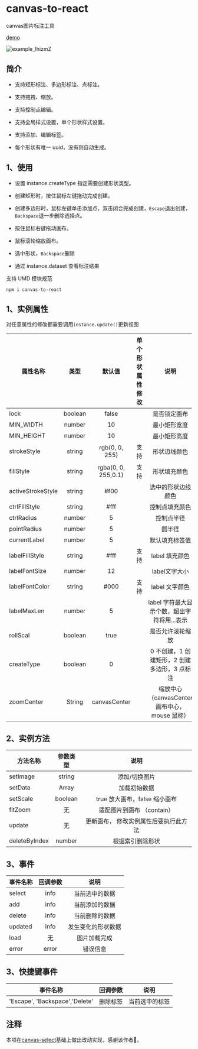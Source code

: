 # canvas-to-react

canvas图片标注工具  

<!-- [demo](https://codesandbox.io/s/throbbing-dust-tyn5wk?file=/index.html) | [效果](https://tyn5wk.csb.app/) -->
[demo](https://codesandbox.io/s/boring-banach-tfpz34?file=/index.html) 

![example_lhizmZ](https://cdn.jsdelivr.net/gh/NeverStop1024/images-store@main/blog/example_lhizmZ.png)

## 简介

- 支持矩形标注、多边形标注、点标注。

- 支持拖拽、缩放。

- 支持控制点编辑。

- 支持全局样式设置，单个形状样式设置。

- 支持添加、编辑标签。

- 每个形状有唯一 uuid，没有则自动生成。

## 1、使用

- 设置 instance.createType 指定需要创建形状类型。

- 创建矩形时，按住鼠标左键拖动完成创建。

- 创建多边形时，鼠标左键单击添加点，双击闭合完成创建，`Escape`退出创建，`Backspace`退一步删除选择点。

- 按住鼠标右键拖动画布。

- 鼠标滚轮缩放画布。

- 选中形状，`Backspace`删除

- 通过 instance.dataset 查看标注结果

支持 UMD 模块规范

```
npm i canvas-to-react
```

## 1、实例属性

对任意属性的修改都需要调用`instance.update()`更新视图

| 属性名称          |   类型    |         默认值         | 单个形状属性修改 |     说明     |
| ----------------- |:-------:|:-------------------:| :--------------: |:----------:|
| lock              | boolean |        false        |                  |   是否锁定画布   |
| MIN_WIDTH         | number  |         10          |                  |   最小矩形宽度   |
| MIN_HEIGHT        | number  |         10          |                  |   最小矩形高度   |
| strokeStyle       | string  |   rgb(0, 0, 255)    |       支持       |   形状边线颜色   |
| fillStyle         | string  | rgba(0, 0, 255,0.1) |       支持       |   形状填充颜色   |
| activeStrokeStyle | string  |        #f00         |                  | 选中的形状边线颜色  |
| ctrlFillStyle     | string  |        #fff         |                  |  控制点填充颜色   |
| ctrlRadius        | number  |          5          |                  |   控制点半径    |
| pointRadius        | number  |          5          |                  |    圆半径     |
| currentLabel        | number  |          5          |                  |    默认填充标签值     |
| labelFillStyle    | string  |        #fff         |       支持       | label 填充颜色 |
| labelFontSize        | number  |          12          |                  | label文字大小  |
| labelFontColor    | string  |        #000         |       支持       | label 文字颜色 |
| labelMaxLen       | number  |          5          |                  |    label 字符最大显示个数，超出字符将用...表示    |
| rollScal          | boolean | true  |                  |             是否允许滚轮缩放             |
| createType        | boolean |   0   |                  |    0 不创建，1 创建矩形，2 创建多边形，3 点标注    |
| zoomCenter          | String  | canvasCenter  |                  | 缩放中心（canvasCenter 画布中心，mouse 鼠标） |

## 2、实例方法

| 方法名称      | 参数类型 |                 说明                  |
| ------------- | :------: | :-----------------------------------: |
| setImage      |  string  |             添加/切换图片             |
| setData       |  Array   |             加载初始数据              |
| setScale      | boolean  |     true 放大画布，false 缩小画布     |
| fitZoom       |    无    |      适配图片到画布 （contain）       |
| update        |    无    | 更新画布， 修改实例属性后要执行此方法 |
| deleteByIndex |  number  |           根据索引删除形状            |

## 3、事件

| 事件名称 | 回调参数 |        说明        |
| -------- | :------: | :----------------: |
| select   |   info   |   当前选中的数据   |
| add      |   info   |   当前添加的数据   |
| delete   |   info   |   当前删除的数据   |
| updated  |   info   | 发生变化的形状数据 |
| load     |    无    |    图片加载完成    |
| error    |  error   |      错误信息      |

## 3、快捷键事件
| 事件名称 | 回调参数 |        说明        |
| -------- | :------: | :----------------: |
| 'Escape', 'Backspace','Delete' |   删除标签   |   当前选中的标签   |

## 注释
本项在[canvas-select](https://github.com/heylight/canvas-select)基础上做出改动实现，感谢该作者🙏。
